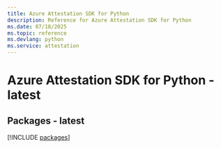 ```yaml
---
title: Azure Attestation SDK for Python
description: Reference for Azure Attestation SDK for Python
ms.date: 07/18/2025
ms.topic: reference
ms.devlang: python
ms.service: attestation
---
```

# Azure Attestation SDK for Python - latest
## Packages - latest
[!INCLUDE [packages](attestation-index.md)]